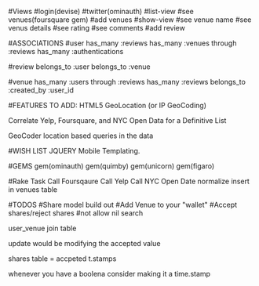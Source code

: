 #Views 
  #login(devise)
    #twitter(ominauth) 
  #list-view
    #see venues(foursquare gem)
    #add venues
  #show-view
    #see venue name 
    #see venus details 
    #see rating
    #see comments
    #add review

#ASSOCIATIONS
#user
  has_many :reviews
  has_many :venues through :reviews 
  has_many :authentications

#review
  belongs_to :user
  belongs_to :venue 

#venue
  has_many :users through :reviews
  has_many :reviews
  belongs_to :created_by :user_id

#FEATURES TO ADD:
  HTML5 GeoLocation (or IP GeoCoding)

  
  Correlate Yelp, Foursquare, and NYC Open Data for a Definitive List

  GeoCoder location based queries in the data

#WISH LIST
  JQUERY Mobile Templating. 

#GEMS
  gem(ominauth)
  gem(quimby)
  gem(unicorn)
  gem(figaro)

#Rake Task
Call Foursqaure
Call Yelp
Call NYC Open Date
normalize
insert in venues table

#TODOS
  #Share model build out
  #Add Venue to your "wallet"
  #Accept shares/reject shares
  #not allow nil search 

user_venue join table

update would be modifying the accepted value

shares table = accpeted t.stamps

whenever you have a boolena consider making it a time.stamp







